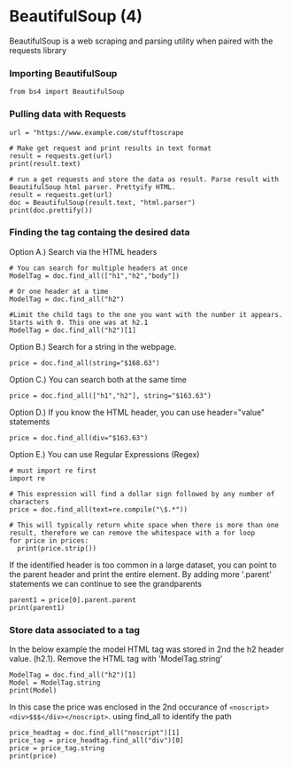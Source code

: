 # BeautifulSoup (4)
BeautifulSoup is a web scraping and parsing utility when paired with the requests library

### Importing BeautifulSoup

``` from bs4 import BeautifulSoup ```

### Pulling data with Requests

```
url = "https://www.example.com/stufftoscrape

# Make get request and print results in text format
result = requests.get(url)
print(result.text)

# run a get requests and store the data as result. Parse result with BeautifulSoup html parser. Prettyify HTML. 
result = requests.get(url)
doc = BeautifulSoup(result.text, "html.parser")
print(doc.prettify())
```

### Finding the tag containg the desired data
Option A.) Search via the HTML headers
```
# You can search for multiple headers at once
ModelTag = doc.find_all(["h1","h2","body"])

# Or one header at a time
ModelTag = doc.find_all("h2")

#Limit the child tags to the one you want with the number it appears. Starts with 0. This one was at h2.1
ModelTag = doc.find_all("h2")[1]
```
Option B.) Search for a string in the webpage.
```
price = doc.find_all(string="$168.63")
```
Option C.) You can search both at the same time
```
price = doc.find_all(["h1","h2"], string="$163.63")
```
Option D.) If you know the HTML header, you can use header="value" statements
```
price = doc.find_all(div="$163.63")
```
Option E.) You can use Regular Expressions (Regex)
```
# must import re first
import re

# This expression will find a dollar sign followed by any number of characters
price = doc.find_all(text=re.compile("\$.*"))

# This will typically return white space when there is more than one result, therefore we can remove the whitespace with a for loop
for price in prices:
  print(price.strip())
```
If the identified header is too common in a large dataset, you can point to the parent header and print the entire element. By adding more '.parent' statements we can continue to see the grandparents
```
parent1 = price[0].parent.parent
print(parent1)
```

### Store data associated to a tag
In the below example the model HTML tag was stored in 2nd the h2 header value. (h2.1). Remove the HTML tag with 'ModelTag.string'
```
ModelTag = doc.find_all("h2")[1]
Model = ModelTag.string
print(Model)
```
In this case the price was enclosed in the 2nd occurance of `<noscript><div>$$$</div></noscript>`. using find_all to identify the path
```
price_headtag = doc.find_all("noscript")[1]
price_tag = price_headtag.find_all("div")[0]
price = price_tag.string
print(price)
```
